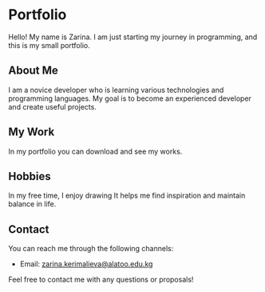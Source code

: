 # Portfolio 

Hello! My name is Zarina. I am just starting my journey in programming, and this is my small portfolio.

## About Me

I am a novice developer who is learning various technologies and programming languages. My goal is to become an experienced developer and create useful projects.

## My Work

In my portfolio you can download and see my works.

## Hobbies

In my free time, I enjoy drawing It helps me find inspiration and maintain balance in life.

## Contact

You can reach me through the following channels:

- Email: zarina.kerimalieva@alatoo.edu.kg

Feel free to contact me with any questions or proposals!

